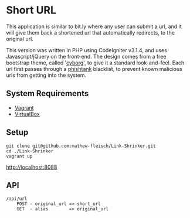 # Short URL

This application is similar to bit.ly where any user can submit a url, and it will give them back a shortened url that  automatically redirects, to the original url. 

This version was written in PHP using CodeIgniter v3.1.4, and uses Javascript/jQuery on the front-end. The design comes from a free bootstrap theme, called '[cyborg](https://bootswatch.com/cyborg/)', to give it a standard look-and-feel. Each url first passes through a [phishtank](https://www.phishtank.com/) blacklist, to prevent known malicious urls from getting into the system. 

## System Requirements
 * [Vagrant](https://www.vagrantup.com/)
 * [VirtualBox](https://www.virtualbox.org/wiki/Downloads)

## Setup
```
git clone git@github.com:mathew-fleisch/Link-Shrinker.git
cd ./Link-Shrinker
vagrant up
```
[http://localhost:8088](http://localhost:8088)



## API

``` 
/api/url
	POST - original_url => short_url
	GET  - alias        => original_url
```



